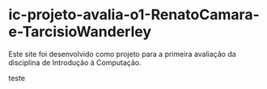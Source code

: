 # ic-projeto-avalia-o1-RenatoCamara-e-TarcisioWanderley
Este site foi desenvolvido como projeto para a primeira avaliação da disciplina de Introdução à Computação.

teste
